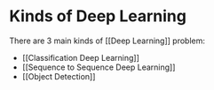 # Kinds of Deep Learning
There are 3 main kinds of [[Deep Learning]] problem:
- [[Classification Deep Learning]]
- [[Sequence to Sequence Deep Learning]]
- [[Object Detection]]

